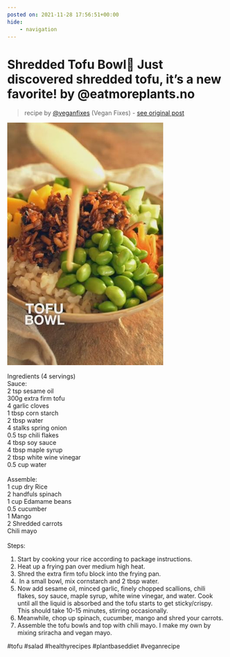 ```yaml
---
posted on: 2021-11-28 17:56:51+00:00
hide:
    - navigation
---
```


# Shredded Tofu Bowl🤤 Just discovered shredded tofu, it’s a new favorite! by @eatmoreplants.no  

> recipe by [@veganfixes](https://www.instagram.com/veganfixes/) 
(Vegan Fixes) - [see original post](https://instagram.com/p/CW1CV1RqT8h)

![](../img/veganfixes_28-11-2021_1711.png)

  
Ingredients (4 servings)  
Sauce:  
2 tsp sesame oil  
300g extra firm tofu  
4 garlic cloves  
1 tbsp corn starch  
2 tbsp water  
4 stalks spring onion  
0.5 tsp chili flakes  
4 tbsp soy sauce  
4 tbsp maple syrup  
2 tbsp white wine vinegar  
0.5 cup water  
   
Assemble:  
1 cup dry Rice  
2 handfuls spinach  
1 cup Edamame beans  
0.5 cucumber  
1 Mango  
2 Shredded carrots  
Chili mayo  
   
Steps:  
1. Start by cooking your rice according to package instructions.  
2. Heat up a frying pan over medium high heat.  
3. Shred the extra firm tofu block into the frying pan.  
4.  In a small bowl, mix cornstarch and 2 tbsp water.  
5. Now add sesame oil, minced garlic, finely chopped scallions, chili flakes, soy sauce, maple syrup, white wine vinegar, and water. Cook until all the liquid is absorbed and the tofu starts to get sticky/crispy. This should take 10-15 minutes, stirring occasionally.   
6. Meanwhile, chop up spinach, cucumber, mango and shred your carrots.  
7. Assemble the tofu bowls and top with chili mayo. I make my own by mixing sriracha and vegan mayo.   
  
\#tofu \#salad \#healthyrecipes \#plantbaseddiet \#veganrecipe   